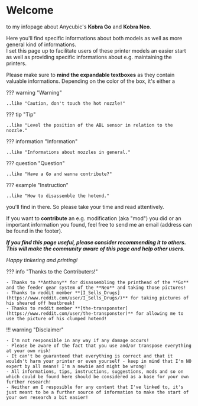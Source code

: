 <link rel=”manifest” href=”docs/manifest.webmanifest”>

# Welcome  
to my infopage about Anycubic's **Kobra Go** and **Kobra Neo**.   
  
Here you'll find specific informations about both models as well as more general kind of informations.  
I set this page up to facilitate users of these printer models an easier start as well as providing specific informations about e.g. maintaining the printers.    
  
Please make sure to **mind the expandable textboxes** as they contain valuable informations. Depending on the color of the box, it's either a 

??? warning "Warning"

    ..like "Caution, don't touch the hot nozzle!"

??? tip "Tip"  

    ..like "Level the position of the ABL sensor in relation to the nozzle."

??? information "Information" 

    ..like "Informations about nozzles in general." 

??? question "Question"

    ..like "Have a Go and wanna contribute?"

??? example "Instruction"

    ..like "How to disassemble the hotend."

you'll find in there. So please take your time and read attentively.  
  
If you want to **contribute** an e.g. modification (aka "mod") you did or an important information you found, feel free to send me an email (address can be found in the footer). 
  
***If you find this page useful, please consider recommending it to others. This will make the community aware of this page and help other users.***    
  
*Happy tinkering and printing!*   
  
??? info "Thanks to the Contributers!"

    - Thanks to **Anthony** for disassembling the printhead of the **Go** and the feeder gear system of the **Neo** and taking those pictures!  
    - Thanks to reddit member **[I_Sells_Drugs](https://www.reddit.com/user/I_Sells_Drugs/)** for taking pictures of his sheared off heatbreak!
    - Thanks to reddit member **[the-transponster](https://www.reddit.com/user/the-transponster)** for allowing me to use the picture of his clumped hotend!  
  
!!! warning "Disclaimer"

    - I'm not responsible in any way if any damage occurs! 
    - Please be aware of the fact that you use and/or transpose everything at your own risk! 
    - It can't be guaranteed that everything is correct and that it wouldn't harm your printer or even yourself - keep in mind that I'm NO expert by all means! I'm a newbie and might be wrong! 
    - All informations, tips, instructions, suggestions, mods and so on which could be found here should be considered as a base for your own further research! 
    - Neither am I resposible for any content that I've linked to, it's just meant to be a further source of information to make the start of your own research a bit easier! 

